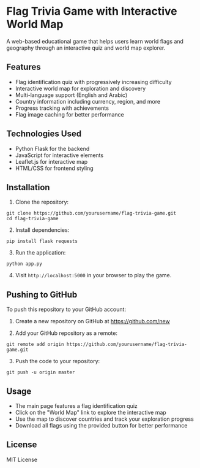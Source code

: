 # Flag Trivia Game with Interactive World Map

A web-based educational game that helps users learn world flags and geography through an interactive quiz and world map explorer.

## Features

- Flag identification quiz with progressively increasing difficulty
- Interactive world map for exploration and discovery
- Multi-language support (English and Arabic)
- Country information including currency, region, and more
- Progress tracking with achievements
- Flag image caching for better performance

## Technologies Used

- Python Flask for the backend
- JavaScript for interactive elements
- Leaflet.js for interactive map
- HTML/CSS for frontend styling

## Installation

1. Clone the repository:
```
git clone https://github.com/yourusername/flag-trivia-game.git
cd flag-trivia-game
```

2. Install dependencies:
```
pip install flask requests
```

3. Run the application:
```
python app.py
```

4. Visit `http://localhost:5000` in your browser to play the game.

## Pushing to GitHub

To push this repository to your GitHub account:

1. Create a new repository on GitHub at https://github.com/new

2. Add your GitHub repository as a remote:
```
git remote add origin https://github.com/yourusername/flag-trivia-game.git
```

3. Push the code to your repository:
```
git push -u origin master
```

## Usage

- The main page features a flag identification quiz
- Click on the "World Map" link to explore the interactive map
- Use the map to discover countries and track your exploration progress
- Download all flags using the provided button for better performance

## License

MIT License